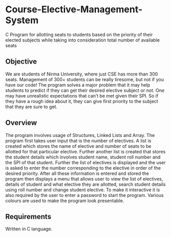 # Course-Elective-Management-System
C Program for allotting seats to students based on the priority of their elected subjects while taking into consideration total number of available seats  
## Objective
We are students of Nirma University, where just CSE has more than 300 seats.
Management of 300+ students can be really tiresome, but not if you have our code!
The program solves a major problem that it may help students to predict if they can get their desired elective subject or not. One may have unrealistic expectations that can’t be met given their SPI. So if they have a rough idea about it, they can give first priority to the subject that they are sure to get.
## Overview
The program involves usage of Structures, Linked Lists and Array.
The program first takes user input that is the number of electives. A list is created which stores the name of elective and number of seats to be allotted for that particular elective. Further another list is created that stores the student details which involves student name, student roll number and the SPI of that student.
Further the list of electives is displayed and the user is asked to enter the number corresponding to the elective in order of the desired priority. After all these information is entered and stored the program then displays a menu that allows user to view the list of electives, details of student and what elective they are allotted, search student details using roll number and change student elective.
To make it interactive it is also required by the user to enter a password to start the program. Various colours are used to make the program look presentable.
## Requirements
Written in C language.
